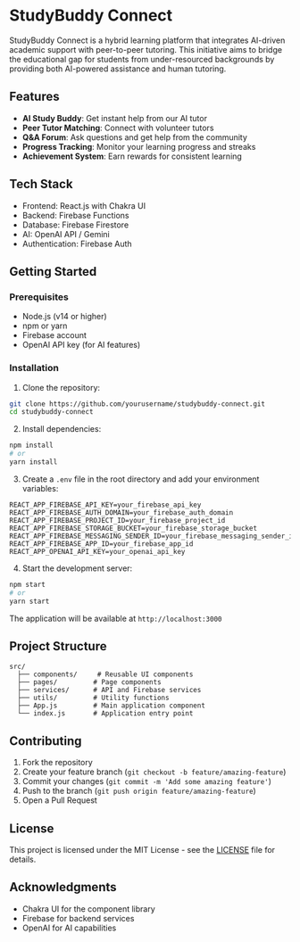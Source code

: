 # StudyBuddy Connect

StudyBuddy Connect is a hybrid learning platform that integrates AI-driven academic support with peer-to-peer tutoring. This initiative aims to bridge the educational gap for students from under-resourced backgrounds by providing both AI-powered assistance and human tutoring.

## Features

- **AI Study Buddy**: Get instant help from our AI tutor
- **Peer Tutor Matching**: Connect with volunteer tutors
- **Q&A Forum**: Ask questions and get help from the community
- **Progress Tracking**: Monitor your learning progress and streaks
- **Achievement System**: Earn rewards for consistent learning

## Tech Stack

- Frontend: React.js with Chakra UI
- Backend: Firebase Functions
- Database: Firebase Firestore
- AI: OpenAI API / Gemini
- Authentication: Firebase Auth

## Getting Started

### Prerequisites

- Node.js (v14 or higher)
- npm or yarn
- Firebase account
- OpenAI API key (for AI features)

### Installation

1. Clone the repository:
```bash
git clone https://github.com/yourusername/studybuddy-connect.git
cd studybuddy-connect
```

2. Install dependencies:
```bash
npm install
# or
yarn install
```

3. Create a `.env` file in the root directory and add your environment variables:
```
REACT_APP_FIREBASE_API_KEY=your_firebase_api_key
REACT_APP_FIREBASE_AUTH_DOMAIN=your_firebase_auth_domain
REACT_APP_FIREBASE_PROJECT_ID=your_firebase_project_id
REACT_APP_FIREBASE_STORAGE_BUCKET=your_firebase_storage_bucket
REACT_APP_FIREBASE_MESSAGING_SENDER_ID=your_firebase_messaging_sender_id
REACT_APP_FIREBASE_APP_ID=your_firebase_app_id
REACT_APP_OPENAI_API_KEY=your_openai_api_key
```

4. Start the development server:
```bash
npm start
# or
yarn start
```

The application will be available at `http://localhost:3000`

## Project Structure

```
src/
  ├── components/     # Reusable UI components
  ├── pages/         # Page components
  ├── services/      # API and Firebase services
  ├── utils/         # Utility functions
  ├── App.js         # Main application component
  └── index.js       # Application entry point
```

## Contributing

1. Fork the repository
2. Create your feature branch (`git checkout -b feature/amazing-feature`)
3. Commit your changes (`git commit -m 'Add some amazing feature'`)
4. Push to the branch (`git push origin feature/amazing-feature`)
5. Open a Pull Request

## License

This project is licensed under the MIT License - see the [LICENSE](LICENSE) file for details.

## Acknowledgments

- Chakra UI for the component library
- Firebase for backend services
- OpenAI for AI capabilities
